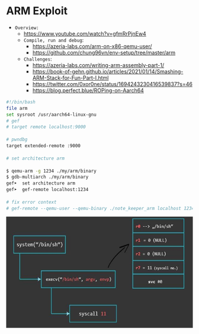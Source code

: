 # ARM Exploit

- `Overview:`
  * https://www.youtube.com/watch?v=gfmRrPjnEw4
  * `Compile, run and debug`:
    + https://azeria-labs.com/arm-on-x86-qemu-user/
    + https://github.com/chung96vn/env-setup/tree/master/arm
  * `Challenges`:
    + https://azeria-labs.com/writing-arm-assembly-part-1/
    + https://book-of-gehn.github.io/articles/2021/01/14/Smashing-ARM-Stack-for-Fun-Part-I.html
    + https://twitter.com/0xor0ne/status/1694243230416539837?s=46
    + https://blog.perfect.blue/ROPing-on-Aarch64
  
```bash
#!/bin/bash
file arm
set sysroot /usr/aarch64-linux-gnu
# gef
# target remote localhost:9000

# pwndbg
target extended-remote :9000

# set architecture arm

$ qemu-arm -g 1234 ./my/arm/binary
$ gdb-multiarch ./my/arm/binary
gef➤  set architecture arm
gef➤  gef-remote localhost:1234

# fix error context
# gef-remote --qemu-user --qemu-binary ./note_keeper_arm localhost 1234

```

<img src="./images/arm-ROP.jpg" alt="seethefile" width="510" height="300">
